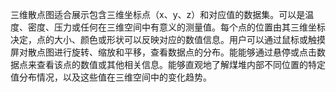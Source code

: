 三维散点图适合展示包含三维坐标点（x、y、z）和对应值的数据集。可以是温度、密度、压力或任何在三维空间中有意义的测量值。每个点的位置由其三维坐标决定，点的大小、颜色或形状可以反映对应的数值信息。用户可以通过鼠标或触摸屏对散点图进行旋转、缩放和平移，查看数据点的分布。能能够通过悬停或点击数据点来查看该点的数值或其他相关信息。能够直观地了解煤堆内部不同位置的特定值分布情况，以及这些值在三维空间中的变化趋势。